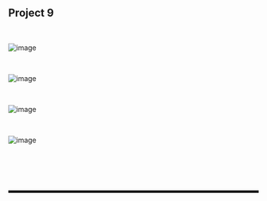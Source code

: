 ## Project 9

<br>

![image](https://user-images.githubusercontent.com/52172169/210948540-48f9479a-ef2f-45c1-a5b8-78ca94c2bc95.png)

<br>

![image](https://user-images.githubusercontent.com/52172169/210948567-88782a89-c801-424a-8d81-bbb5b1c7f7db.png)

<br>

![image](https://user-images.githubusercontent.com/52172169/210948683-18916158-2661-4e2c-bf81-6b35b2892194.png)

<br>

![image](https://user-images.githubusercontent.com/52172169/210954714-19a414b6-f176-456f-81b7-13523c557078.png)

<br>



<br><br>
<hr style="border: 2px solid;">
<br><br>
